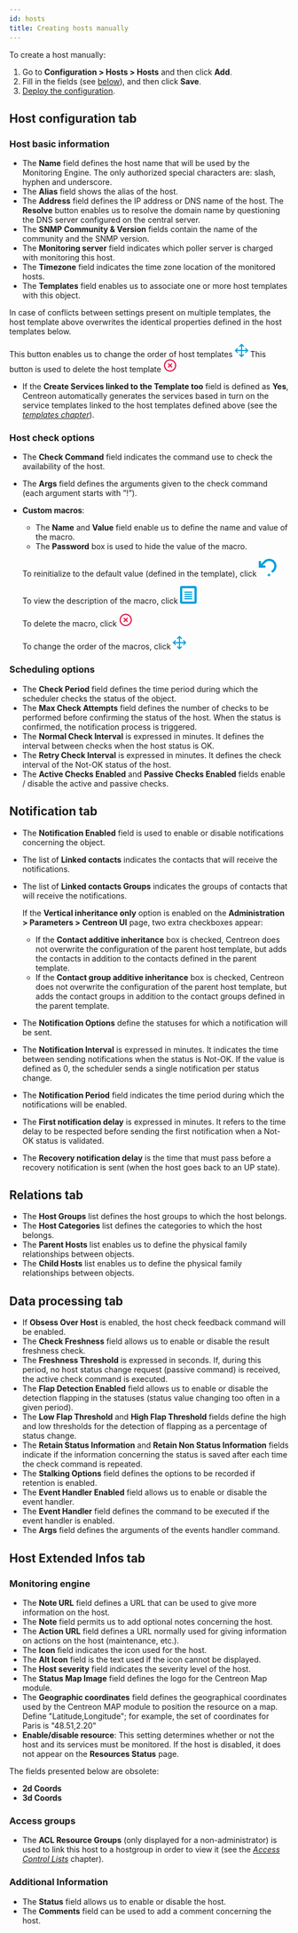 ```yaml
---
id: hosts
title: Creating hosts manually
---
```


To create a host manually:

1. Go to **Configuration \> Hosts \> Hosts** and then click **Add**.
2. Fill in the fields (see [below](#host-configuration-tab)), and then click **Save**.
3. [Deploy the configuration](../monitoring-servers/deploying-a-configuration.md).

## Host configuration tab

### Host basic information

* The **Name** field defines the host name that will be used by the Monitoring Engine. The only authorized special characters are: slash, hyphen and underscore.
* The **Alias** field shows the alias of the host.
* The **Address** field defines the IP address or DNS name of the host. The **Resolve** button enables us to
  resolve the domain name by questioning the DNS server configured on the central server.
* The **SNMP Community & Version** fields contain the name of the community and the SNMP version.
* The **Monitoring server** field indicates which poller server is charged with monitoring this host.
* The **Timezone** field indicates the time zone location of the monitored hosts.
* The **Templates** field enables us to associate one or more host templates with this object.

In case of conflicts between settings present on multiple templates, the host template above overwrites the identical properties
defined in the host templates below.

This button enables us to change the order of host templates ![image](../../assets/configuration/common/move.png#thumbnail1)
This button is used to delete the host template ![image](../../assets/configuration/common/delete.png#thumbnail1)

* If the **Create Services linked to the Template too** field is defined as **Yes**, Centreon automatically generates
  the services based in turn on the service templates linked to the host templates defined above
  (see the *[templates chapter](../templates.md#definition)*).

### Host check options

* The **Check Command** field indicates the command use to check the availability of the host.
* The **Args** field defines the arguments given to the check command (each argument starts with ”!”).

* **Custom macros**:

   * The **Name** and **Value** field enable us to define the name and value of the macro.
   * The **Password** box is used to hide the value of the macro.

  To reinitialize to the default value (defined in the template), click ![image](../../assets/configuration/common/undo.png#thumbnail1)
  
  To view the description of the macro, click ![image](../../assets/configuration/common/description.png#thumbnail1)

  To delete the macro, click ![image](../../assets/configuration/common/delete.png#thumbnail1)

  To change the order of the macros, click ![image](../../assets/configuration/common/move.png#thumbnail1)

### Scheduling options

* The **Check Period** field defines the time period during which the scheduler checks the status of the object.
* The **Max Check Attempts** field defines the number of checks to be performed before confirming the status of the
  host. When the status is confirmed, the notification process is triggered.
* The **Normal Check Interval** is expressed in minutes. It defines the interval between checks when the host status is OK.
* The **Retry Check Interval** is expressed in minutes. It defines the check interval of the Not-OK status of the host.
* The **Active Checks Enabled** and **Passive Checks Enabled** fields enable / disable the active and passive checks.

## Notification tab

* The **Notification Enabled** field is used to enable or disable notifications concerning the object.
* The list of **Linked contacts** indicates the contacts that will receive the notifications.
* The list of **Linked contacts Groups** indicates the groups of contacts that will receive the notifications.
  
  If the **Vertical inheritance only** option is enabled on the  **Administration > Parameters > Centreon UI** page, two extra checkboxes appear:

    * If the **Contact additive inheritance** box is checked, Centreon does not overwrite the configuration of the parent host template, but adds the contacts in addition to the contacts defined in the parent template.
    * If the **Contact group additive inheritance** box is checked, Centreon does not overwrite the configuration of the parent host template, but adds the contact groups in addition to the contact groups defined in the parent template.

* The **Notification Options** define the statuses for which a notification will be sent.
* The **Notification Interval** is expressed in minutes. It indicates the time between sending notifications when
  the status is Not-OK. If the value is defined as 0, the scheduler sends a single notification per status change.
* The **Notification Period** field indicates the time period during which the notifications will be enabled.
* The **First notification delay** is expressed in minutes. It refers to the time delay to be respected before sending
  the first notification when a Not-OK status is validated.
* The **Recovery notification delay** is the time that must pass before a recovery notification is sent (when the host goes back to an UP state).

## Relations tab

* The **Host Groups** list defines the host groups to which the host belongs.
* The **Host Categories** list defines the categories to which the host belongs.
* The **Parent Hosts** list enables us to define the physical family relationships between objects.
* The **Child Hosts** list enables us to define the physical family relationships between objects.

## Data processing tab

* If **Obsess Over Host** is enabled, the host check feedback command will be enabled.
* The **Check Freshness** field allows us to enable or disable the result freshness check.
* The **Freshness Threshold** is expressed in seconds. If, during this period, no host status change request (passive
  command) is received, the active check command is executed.
* The **Flap Detection Enabled** field allows us to enable or disable the detection flapping in the statuses (status
  value changing too often in a given period).
* The **Low Flap Threshold** and **High Flap Threshold** fields define the high and low thresholds for the detection of
  flapping as a percentage of status change.
* The **Retain Status Information** and **Retain Non Status Information** fields indicate if the information concerning
  the status is saved after each time the check command is repeated.
* The **Stalking Options** field defines the options to be recorded if retention is enabled.
* The **Event Handler Enabled** field allows us to enable or disable the event handler.
* The **Event Handler** field defines the command to be executed if the event handler is enabled.
* The **Args** field defines the arguments of the events handler command.

## Host Extended Infos tab

### Monitoring engine

* The **Note URL** field defines a URL that can be used to give more information on the host.
* The **Note** field permits us to add optional notes concerning the host.
* The **Action URL** field defines a URL normally used for giving information on actions on the host (maintenance, etc.).
* The **Icon** field indicates the icon used for the host.
* The **Alt Icon** field is the text used if the icon cannot be displayed.
* The **Host severity** field indicates the severity level of the host.
* The **Status Map Image** field defines the logo for the Centreon Map module.
* The **Geographic coordinates** field defines the geographical coordinates used by the Centreon MAP module to position the resource on a map.
  Define "Latitude,Longitude"; for example, the set of coordinates for Paris is "48.51,2.20"
* **Enable/disable resource**: This setting determines whether or not the host and its services must be monitored. If the host is disabled, it does not appear on the **Resources Status** page.

The fields presented below are obsolete:

* **2d Coords**
* **3d Coords**

### Access groups

* The **ACL Resource Groups** (only displayed for a non-administrator) is used to link this host to a hostgroup in order
  to view it (see the *[Access Control Lists](../../administration/access-control-lists.md)* chapter).

### Additional Information

* The **Status** field allows us to enable or disable the host.
* The **Comments** field can be used to add a comment concerning the host.

